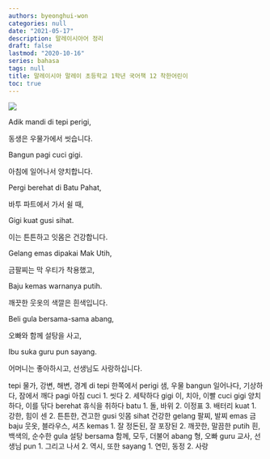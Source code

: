 ```yaml
---
authors: byeonghui-won
categories: null
date: "2021-05-17"
description: 말레이시아어 정리
draft: false
lastmod: "2020-10-16"
series: bahasa
tags: null
title: 말레이시아 말레이 초등학교 1학년 국어책 12 착한어린이
toc: true
---
```


![](https://t1.daumcdn.net/cfile/tistory/2415BC3C56D8C4C90B)

Adik mandi di tepi perigi,

동생은 우물가에서 씻습니다.



Bangun pagi cuci gigi.

아침에 일어나서 양치합니다.



Pergi berehat di Batu Pahat,

바투 파트에서 가서 쉴 때,



Gigi kuat gusi sihat.

이는 튼튼하고 잇몸은 건강합니다.



Gelang emas dipakai Mak Utih,

금팔찌는 막 우티가 착용했고,



Baju kemas warnanya putih.

깨끗한 웃옷의 색깔은 흰색입니다.



Beli gula bersama-sama abang,

오빠와 함께 설탕을 사고,



Ibu suka guru pun sayang.

어머니는 좋아하시고, 선생님도 사랑하십니다.



tepi 물가, 강변, 해변, 경계 di tepi 한쪽에서 perigi 샘, 우물 bangun 일어나다, 기상하다, 잠에서 깨다 pagi 아침 cuci 1. 씻다 2. 세탁하다 gigi 이, 치아, 이빨 cuci gigi 양치하다, 이를 닦다 berehat 휴식을 취하다 batu 1. 돌, 바위 2. 이정표 3. 배터리 kuat 1. 강한, 힘이 센 2. 튼튼한, 견고한 gusi 잇몸 sihat 건강한 gelang 팔찌, 발찌 emas 금 baju 웃옷, 블라우스, 셔츠 kemas 1. 잘 정돈된, 잘 포장된 2. 깨끗한, 말끔한 putih 흰, 백색의, 순수한 gula 설탕 bersama 함께, 모두, 더불어 abang 형, 오빠 guru 교사, 선생님 pun 1. 그리고 나서 2. 역시, 또한 sayang 1. 연민, 동정 2. 사랑

